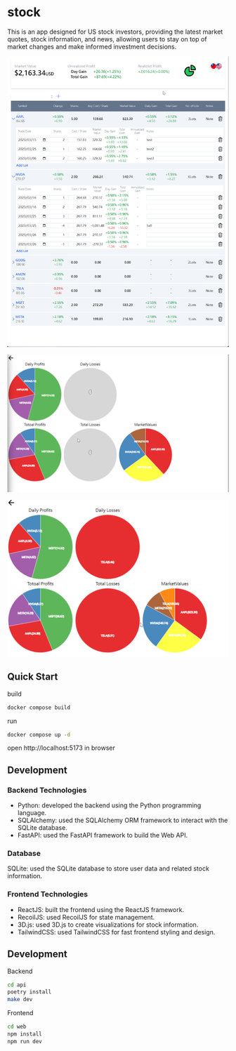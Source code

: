 # stock

This is an app designed for US stock investors, providing the latest market quotes, stock information, and news, allowing users to stay on top of market changes and make informed investment decisions.



![main](./doc/main.png)

![chart1](./doc/chart1.png)

![chart2](./doc/chart2.png)



## Quick Start

build 

```bash
docker compose build
```

run 

```bash
docker compose up -d
```

open http://localhost:5173 in browser

## Development

### Backend Technologies

- Python: developed the backend using the Python programming language.
- SQLAlchemy: used the SQLAlchemy ORM framework to interact with the SQLite database.
- FastAPI: used the FastAPI framework to build the Web API.

### Database

SQLite: used the SQLite database to store user data and related stock information.

### Frontend Technologies

- ReactJS: built the frontend using the ReactJS framework.
- RecoilJS: used RecoilJS for state management.
- 3D.js: used 3D.js to create visualizations for stock information.
- TailwindCSS: used TailwindCSS for fast frontend styling and design.


## Development

Backend 

```bash
cd api
poetry install
make dev
```

Frontend

```bash
cd web
npm install
npm run dev
```
